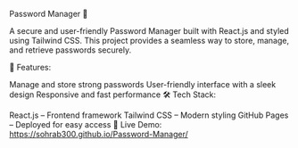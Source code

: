 Password Manager 🔐

A secure and user-friendly Password Manager built with React.js and styled using Tailwind CSS. This project provides a seamless way to store, manage, and retrieve passwords securely.

🚀 Features:

Manage and store strong passwords
User-friendly interface with a sleek design
Responsive and fast performance
🛠 Tech Stack:

React.js – Frontend framework
Tailwind CSS – Modern styling
GitHub Pages – Deployed for easy access
🔗 Live Demo: https://sohrab300.github.io/Password-Manager/
